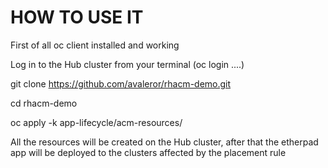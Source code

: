 # HOW TO USE IT

First of all oc client installed and working

Log in to the Hub cluster from your terminal (oc login ....)

git clone https://github.com/avaleror/rhacm-demo.git

cd rhacm-demo

oc apply -k app-lifecycle/acm-resources/

All the resources will be created on the Hub cluster, after that the etherpad app will be deployed to the clusters affected by the placement rule 
